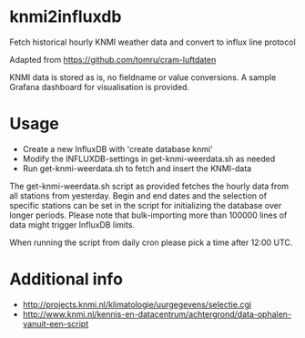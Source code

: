 # knmi2influxdb

Fetch historical hourly KNMI weather data and convert to influx line protocol

Adapted from https://github.com/tomru/cram-luftdaten

KNMI data is stored as is, no fieldname or value conversions. A sample
Grafana dashboard for visualisation is provided.

# Usage

* Create a new InfluxDB with 'create database knmi'
* Modify the INFLUXDB-settings in get-knmi-weerdata.sh as needed
* Run get-knmi-weerdata.sh to fetch and insert the KNMI-data

The get-knmi-weerdata.sh script as provided fetches the hourly data from
all stations from yesterday. Begin and end dates and the selection of
specific stations can be set in the script for initializing the database
over longer periods. Please note that bulk-importing more than 100000
lines of data might trigger InfluxDB limits.

When running the script from daily cron please pick a time after 12:00 UTC.

# Additional info

* http://projects.knmi.nl/klimatologie/uurgegevens/selectie.cgi
* http://www.knmi.nl/kennis-en-datacentrum/achtergrond/data-ophalen-vanuit-een-script
